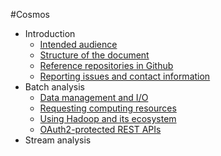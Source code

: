 #<a name="top"></a>Cosmos

* Introduction
    * [Intended audience](./introduction.md#section1)
    * [Structure of the document](./introduction.md#section2)
    * [Reference repositories in Github](./introduction.md#section3)
    * [Reporting issues and contact information](./introduction.md#section4)
* Batch analysis
    * [Data management and I/O](./batch/data_management_and_io.md)
    * [Requesting computing resources](./batch/request_computing_resources.md)
    * [Using Hadoop and its ecosystem](./batch/using_hadoop_and_ecosystem.md)
    * [OAuth2-protected REST APIs](./batch/oauth2_rest_apis.md)
* Stream analysis
